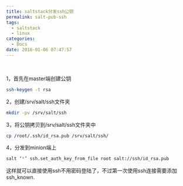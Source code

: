 ```yaml
---
title: saltstack分发ssh公钥
permalink: salt-pub-ssh
tags:
  - saltstack
  - linux
categories:
  - Docs
date: 2016-01-06 07:47:57
---
```


&nbsp;

1，首先在master端创建公钥
``` bash
ssh-keygen -t rsa
```
2，创建/srv/salt/ssh文件夹
``` bash
mkdir -pv /srv/salt/ssh
```
3，将公钥拷贝到/srv/salt/ssh文件夹中
``` bash
cp /root/.ssh/id_rsa.pub /srv/salt/ssh/
```
<!--more-->

4，分发到minion端上
``` bash
salt ‘*’ ssh.set_auth_key_from_file root salt://ssh/id_rsa.pub
```
这样就可以直接使用ssh不用密码登陆了，不过第一次使用ssh连接需要添加ssh_known.